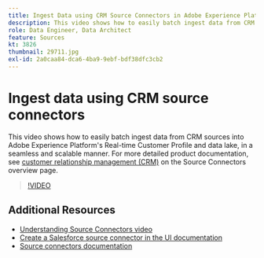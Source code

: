 ```yaml
---
title: Ingest Data using CRM Source Connectors in Adobe Experience Platform
description: This video shows how to easily batch ingest data from CRM sources into Adobe Experience Platform's Real-time Customer Profile and data lake, in a seamless and scalable manner.
role: Data Engineer, Data Architect
feature: Sources
kt: 3826
thumbnail: 29711.jpg
exl-id: 2a0caa84-dca6-4ba9-9ebf-bdf38dfc3cb2
---
```

# Ingest data using CRM source connectors

This video shows how to easily batch ingest data from CRM sources into Adobe Experience Platform's Real-time Customer Profile and data lake, in a seamless and scalable manner. For more detailed product documentation, see [customer relationship management (CRM)](https://experienceleague.adobe.com/docs/experience-platform/sources/home.html?lang=en#access-control-for-sources-in-data-ingestion) on the Source Connectors overview page.

>[!VIDEO](https://video.tv.adobe.com/v/29711?quality=12&learn=on)

## Additional Resources

* [Understanding Source Connectors video](overview.md)
* [Create a Salesforce source connector in the UI documentation](https://experienceleague.adobe.com/docs/experience-platform/sources/ui-tutorials/create/crm/salesforce.html)
* [Source connectors documentation](https://experienceleague.adobe.com/docs/experience-platform/sources/home.html)
